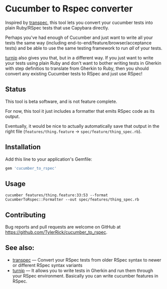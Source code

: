# Cucumber to Rspec converter

Inspired by [transpec](https://github.com/yujinakayama/transpec), this tool lets you convert your cucumber tests into plain Ruby/RSpec tests that use Capybara directly.

Perhaps you've had enough of Cucumber and just want to write all your tests the same way (including
end-to-end/feature/browser/acceptance tests) and be able to use the same testing framework to run
*all* of your tests.

[turnip](https://github.com/jnicklas/turnip) also gives you that, but in a different way. If you
just want to write your tests using plain Ruby and don't want to bother writing tests in Gherkin
with step definitios to translate from Gherkin to Ruby, then you should convert any existing
Cucumber tests to RSpec and just use RSpec!

## Status

This tool is beta software, and is not feature complete.

For now, this tool it just includes a formatter that emits RSpec code as its output.

Eventually, it would be nice to actually automatically save that output in the right file
(`features/thing.feature` -> `spec/feature/thing_spec.rb`).

## Installation

Add this line to your application's Gemfile:

```ruby
gem 'cucumber_to_rspec'
```

## Usage

```
cucumber features/thing.feature:33:53 --format CucumberToRspec::Formatter --out spec/features/thing_spec.rb
```

## Contributing

Bug reports and pull requests are welcome on GitHub at https://github.com/TylerRick/cucumber_to_rspec.

## See also:

- [transpec](https://github.com/yujinakayama/transpec) — Convert your RSpec tests from older RSpec syntax to newer or different RSpec syntax variants
- [turnip](https://github.com/jnicklas/turnip) —  It allows you to write tests in Gherkin and run them through your RSpec environment. Basically you can write cucumber features in RSpec.
